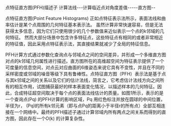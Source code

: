 点特征直方图(PFH)描述子
计算法线---计算临近点对角度差值-----直方图--

点特征直方图(Point Feature Histograms)
正如点特征表示法所示，表面法线和曲率估计是某个点周围的几何特征基本表示法。
虽然计算非常快速容易，但是无法获得太多信息，因为它们只使用很少的几个参数值来近似表示一个点的k邻域的几何特征。
然而大部分场景中包含许多特征点，这些特征点有相同的或者非常相近的特征值，因此采用点特征表示法，其直接结果就减少了全局的特征信息。

PFH计算方式通过参数化查询点与邻域点之间的空间差异，并形成一个多维直方图对点的k邻域几何属性进行描述。直方图所在的高维超空间为特征表示提供了一个可度量的信息空间，对点云对应曲面的6维姿态来说它具有不变性，并且在不同的采样密度或邻域的噪音等级下具有鲁棒性。点特征直方图（PFH）表示法是基于点与其k邻域之间的关系以及它们的估计法线，简言之，它考虑估计法线方向之间所有的相互作用，试图捕获最好的样本表面变化情况，以描述样本的几何特征。因此，合成特征超空间取决于每个点的表面法线估计的质量。如图1所示，表示的是一个查询点(Pq) 的PFH计算的影响区域，Pq 用红色标注并放在圆球的中间位置，半径为r， (Pq)的所有k邻元素（即与点Pq的距离小于半径r的所有点）全部互相连接在一个网络中。最终的PFH描述子通过计算邻域内所有两点之间关系而得到的直方图，因此存在一个O(k) 的计算复杂性。